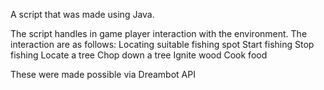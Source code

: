 A script that was made using Java.

The script handles in game player interaction with the environment.
The interaction are as follows:
  Locating suitable fishing spot
  Start fishing
  Stop fishing
  Locate a tree
  Chop down a tree
  Ignite wood
  Cook food
  
These were made possible via Dreambot API

